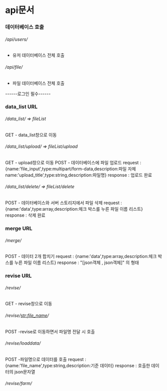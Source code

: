 # api문서
### 데이터베이스 호출
###### /api/users/
- 유저 데이터베이스 전체 호출
###### /api/file/
- 파일 데이터베이스 전체 호출

------로그인 필수------
### data_list URL
###### /data_list/ => fileList
GET
    - data_list창으로 이동

###### /data_list/upload/ => fileList/upload
GET
    - upload창으로 이동
POST
    - 데이터베이스에 파일 업로드
    request : {name:'file_input',type:multipart/form-data,description:파일 자체
    name:'upload_title',type:string,description:파일명}
    response : 업로드 완료

###### /data_list/delete/ => fileList/delete
POST
    - 데이터베이스와 서버 스토리지에서 파일 삭제
    request : {name:'data',type:array,description:체크 박스를 누른 파일 이름 리스트}
    response : 삭제 완료

### merge URL
###### /merge/
POST
    - 데이터 2개 합치기
    request : {name:'data',type:array,description:체크 박스를 누른 파일 이름 리스트}
    response : "[json객체 , json객체]" 의 형태
### revise URL
###### /revise/
GET
    - revise창으로 이동
###### /revise/<str:file_name>/
POST
    -revise로 이동하면서 파일명 전달 시 호출 
###### /revise/loaddata/
POST
    -파일명으로 데이터를 호출
    request : {name:'file_name',type:string,description:기준 데이터}
    response : 호출한 데이터의 json문자열
###### /revise/farm/


